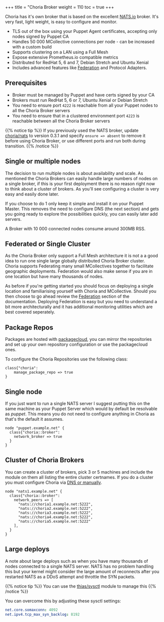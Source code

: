 +++
title = "Choria Broker
weight = 110
toc = true
+++

Choria has it's own broker that is based on the excellent [NATS.io](https://nats.io/) broker.  It's very fast, light weight, is easy to configure and monitor.

  * TLS out of the box using your Puppet Agent certificates, accepting only nodes signed by Puppet CA
  * Handles 50 000 MCollective connections per node - can be increased with a custom build
  * Supports clustering on a LAN using a Full Mesh
  * Expose extensive Prometheus.io compatible metrics
  * Distributed for RedHat 5, 6 and 7, Debian Stretch and Ubuntu Xenial
  * Includes advanced features like [Federation](../../federation) and Protocol Adapters.

## Prerequisites

 * Broker must be managed by Puppet and have certs signed by your CA
 * Brokers must run RedHat 5, 6 or 7, Ubuntu Xenial or Debian Stretch
 * You need to ensure port `4222` is reachable from all your Puppet nodes to all the Choria Broker servers
 * You need to ensure that in a clustered environment port `4223` is reachable between all the Choria Broker servers

{{% notice tip %}}
If you previously used the NATS broker, update [choria/nats](https://forge.puppet.com/choria/nats) to version 0.3.1 and specify `ensure => absent` to remove it before using Choria Broker, or use different ports and run both during transition.
{{% /notice %}}

## Single or multiple nodes

The decision to run multiple nodes is about availability and scale.  As mentioned the Choria Brokers can easily handle large numbers of nodes on a single broker, if this is your first deployment there is no reason right now to think about a cluster of brokers.  As you'll see configuring a cluster is very easy and easily done later.

If you choose to do 1 only keep it simple and install it on your Puppet Master.  This removes the need to configure DNS (the next section) and gets you going ready to explore the possibilities quickly, you can easily later add servers.

A Broker with 10 000 connected nodes consume around 300MB RSS.

## Federated or Single Cluster

As the Choria Broker only support a Full Mesh architecture it is not a a good idea to run one single large globally distributed Choria Broker cluster.  Choria supports Federating many small MCollectives together to facilitate geographic deployments. Federation would also make sense if you are in one location but have many thousands of nodes.

As before if you're getting started you should focus on deploying a single location and familiarising yourself with Choria and MCollective.  Should you then choose to go ahead review the [Federation](../../federation) section of the documentation.  Deploying Federation is easy but you need to understand a bit more architecturally and it has additional monitoring utilities which are best covered seperately.

## Package Repos

Packages are hosted with [packagecloud](https://packagecloud.io/choria/release), you can mirror the repositories and set up your own repository configuration or use the packagecloud ones.

To configure the Choria Repositories use the following class:

```puppet
class{"choria":
    manage_package_repo => true
}
```

## Single node

If you just want to run a single NATS server I suggest putting this on the same machine as your Puppet Server which would by default be resolvable as _puppet_.  This means you do not need to configure anything in Choria as that's the default it assumes.

```puppet
node "puppet.example.net" {
  class{"choria::broker":
    network_broker => true
  }
}
```

## Cluster of Choria Brokers

You can create a cluster of brokers, pick 3 or 5 machines and include the module on them all listing the entire cluster certnames. If you do a cluster you must configure Choria via [DNS or manually](../dns/).

```puppet
node "nats1.example.net" {
  class{"choria::broker":
    network_peers => [
      "nats://choria1.example.net:5222",
      "nats://choria2.example.net:5222",
      "nats://choria3.example.net:5222",
      "nats://choria4.example.net:5222",
      "nats://choria5.example.net:5222"
    ],
  }
}
```

## Large deploys

A note about large deploys such as when you have many thousands of nodes connected to a single NATS server.  NATS has no problem handling this but your kernel might consider the large amount of reconnects after you restarted NATS as a DDoS attempt and throttle the SYN packets.

{{% notice tip %}}
You can use the <a href="https://forge.puppet.com/thias/sysctl">thias/sysctl</a> module to manage this
{{% /notice %}}

You can overcome this by adjusting these sysctl settings:

```yaml
net.core.somaxconn: 4092
net.ipv4.tcp_max_syn_backlog: 8192
```